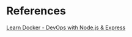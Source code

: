 # References
[Learn Docker - DevOps with Node.js & Express](https://www.youtube.com/watch?v=9zUHg7xjIqQ)
